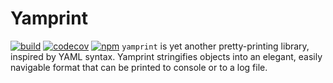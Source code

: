 # Yamprint
[![build](https://travis-ci.org/GregRos/yamprint.svg?branch=master)](https://travis-ci.org/GregRos/yamprint)
[![codecov](https://codecov.io/gh/GregRos/yamprint/branch/master/graph/badge.svg)](https://codecov.io/gh/GregRos/yamprint)
[![npm](https://badge.fury.io/js/yamprint.svg )](https://www.npmjs.com/package/yamprint)
`yamprint` is yet another pretty-printing library, inspired by YAML syntax. Yamprint stringifies objects into an elegant, easily navigable format that can be printed to console or to a log file. 
